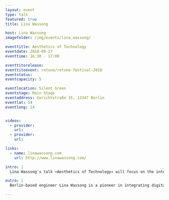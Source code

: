 ```yaml
---
layout: event
type: talk
featured: true
title: Lina Wassong

host: Lina Wassong
imagefolder: /img/events/lina_wassong/

eventtitle: Aesthetics of Technology
eventdate: 2018-09-27
eventtime: 16:30 - 17:00

eventtitorelease:
eventtitoevent: retune/retune-festival-2018
eventstatus:
eventcapacity: 5

eventlocation: Silent Green
eventstage: Main Stage
eventaddress: Gerichtstraße 35, 13347 Berlin
eventlat: 54
eventlong: 14


videos:
  - provider:
    url:
  - provider:
    url:

links:
  - name: linawassong.com
    url: http://www.linawassong.com/

intro: |
  Lina Wassong's talk »Aesthetics of Technology« will focus on the intersection of technology and design to introduce you to physical computing and digital fabrication techniques for fashion design.

outro: |
  Berlin-based engineer Lina Wassong is a pioneer in integrating digital fabrication and electronics into fashion. She has designed pieces using 3D printing, laser cutting, and physical computing. Through her work, she wants to make technology more emotional and aesthetic. Besides running her design studio, Wassong lectures at the University of Applied Sciences Potsdam and published three books about electronics and programming.

---
```

